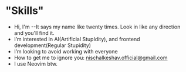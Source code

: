 # "Skills"
  
-    Hi, I'm --It says my name like twenty times. Look in like any direction and you'll find it.
-    I’m interested in AI(Artificial StupIdity), and frontend development(Regular Stupidity)
-    I’m looking to avoid working with everyone
-    How to get me to ignore you: nischalkeshav.official@gmail.com
-    I use Neovim btw.   
<!---
NischalKeshav/NischalKeshav is a ✨ special ✨ repository because its `README.md` (this file) appears on your GitHub profile.
You can click the Preview link to take a look at your changes.
--->

